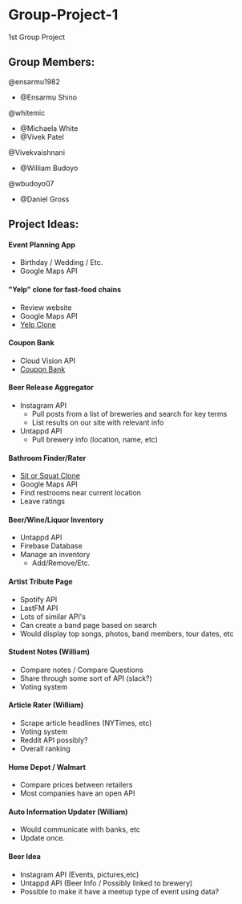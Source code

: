 # Group-Project-1
1st Group Project

## Group Members:
@ensarmu1982

* @Ensarmu Shino

@whitemic

* @Michaela White
* @Vivek Patel

@Vivekvaishnani

* @William Budoyo

@wbudoyo07

* @Daniel Gross

## Project Ideas:
#### Event Planning App
- Birthday / Wedding / Etc.
- Google Maps API

#### "Yelp" clone for fast-food chains
- Review website
- Google Maps API
- [Yelp Clone](https://medium.freecodecamp.org/6-absurd-ideas-for-building-your-first-web-application-24afca35e519) 

#### Coupon Bank
- Cloud Vision API
- [Coupon Bank](https://medium.freecodecamp.org/6-absurd-ideas-for-building-your-first-web-application-24afca35e519)

#### Beer Release Aggregator
- Instagram API
  - Pull posts from a list of breweries and search for key terms
  - List results on our site with relevant info
- Untappd API
  - Pull brewery info (location, name, etc)

#### Bathroom Finder/Rater
- [Sit or Squat Clone](https://play.google.com/store/apps/details?id=com.charmin.sitorsquat&hl=en_US)
- Google Maps API
- Find restrooms near current location
- Leave ratings

#### Beer/Wine/Liquor Inventory
- Untappd API
- Firebase Database
- Manage an inventory
  - Add/Remove/Etc.

#### Artist Tribute Page
  - Spotify API
  - LastFM API
  - Lots of similar API's
  - Can create a band page based on search
  - Would display top songs, photos, band members, tour dates, etc
  
#### Student Notes (William)
  - Compare notes / Compare Questions
  - Share through some sort of API (slack?)
  - Voting system 

#### Article Rater (William)
  - Scrape article headlines (NYTimes, etc)
  - Voting system
  - Reddit API possibly?
  - Overall ranking

#### Home Depot / Walmart 
  - Compare prices between retailers
  - Most companies have an open API

#### Auto Information Updater (William)
  - Would communicate with banks, etc
  - Update once.

#### Beer Idea
  - Instagram API (Events, pictures,etc)
  - Untappd API (Beer Info / Possibly linked to brewery)
  - Possible to make it have a meetup type of event using data?